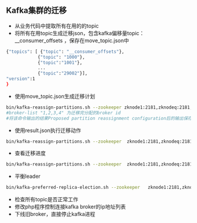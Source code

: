 ## Kafka集群的迁移
* 从业务代码中提取所有在用的的topic  
* 将所有在用topic生成迁移json，包含kafka偏移量topic：__consumer_offsets  ，保存在move_topic.json中
```bash
{"topics": [ {"topic": "__consumer_offsets"},
            {"topic": "1000"},
            {"topic":"1001"},
            ...
            {"topic":"29002"}],
"version":1
}
```
* 使用move_topic.json生成迁移计划
```bash
bin/kafka-reassign-partitions.sh --zookeeper zknode1:2181,zknodeq:2181,zknodew:2181 --topics-to-move-json-file move_topic.json --broker-list "1,2,3,4" --generate
#broker-list "1,2,3,4" 为迁移完分配的broker id
#将该命令输出的结果Proposed partition reassignment configuration后的输出保存到result.json
```
* 使用result.json执行迁移动作
```bash
bin/kafka-reassign-partitions.sh --zookeeper  zknode1:2181,zknodeq:2181,zknodew:2181  --reassignment-json-file result.json --execute
```
* 查看迁移进度
```bash
bin/kafka-reassign-partitions.sh --zookeeper  zknode1:2181,zknodeq:2181,zknodew:2181  --reassignment-json-file result.json --verify
```
* 平衡leader
```bash
bin/kafka-preferred-replica-election.sh --zookeeper   zknode1:2181,zknodeq:2181,zknodew:2181
```
* 检查所有topic是否正常工作
* 修改php程序控制连接kafka broker的ip地址列表
* 下线旧broker，直接停止kafka进程
